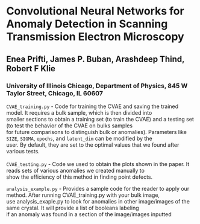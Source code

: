 <h1> Convolutional Neural Networks for Anomaly Detection in Scanning Transmission Electron Microscopy  </h1>
<h2> Enea Prifti, James P. Buban, Arashdeep Thind, Robert F Klie </h2>
<h3> University of Illinois Chicago, Department of Physics, 845 W Taylor Street, Chicago, IL 60607 </h3>


`CVAE_training.py` - Code for training the CVAE and saving the trained model. It requires a bulk sample, which is then divided into <br />
smaller sections to obtain a training set (to train the CVAE) and a testing set (to test the behavior of the CVAE on bulks samples <br />
for future comparisons to distinguish bulk or anomalies). Parameters like `SIZE`, `SIGMA`, `epochs`, and `latent_dim` can be modified by the <br />
user. By default, they are set to the optimal values that we found after various tests. <br />
<br />
`CVAE_testing.py` - Code we used to obtain the plots shown in the paper. It reads sets of various anomalies we created manually to <br />
show the efficiency of this method in finding point defects. <br />

`analysis_example.py` - Provides a sample code for the reader to apply our method. After running CVAE_training.py with your bulk image, <br />
use analysis_exaple.py to look for anomalies in other image/images of the same crystal. It will provide a list of booleans labeling  <br />
if an anomaly was found in a section of the image/images inputted <br />
